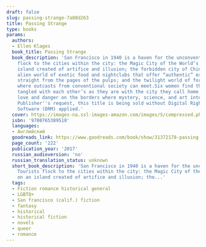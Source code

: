 ```yaml
---
draft: false
slug: passing-strange-7a80d263
title: Passing Strange
type: books
params:
  authors:
  - Ellen Klages
  book_title: Passing Strange
  book_description: 'San Francisco in 1940 is a haven for the unconventional. Tourists
    flock to the cities within the city: the Magic City of the World’s Fair on an
    island created of artifice and illusion; the forbidden city of Chinatown, a separate,
    alien world of exotic food and nightclubs that offer “authentic” experiences,
    straight from the pages of the pulps; and the twilight world of forbidden love,
    where outcasts from conventional society can meet.Six women find their lives as
    tangled with each other’s as they are with the city they call home. They discover
    love and danger on the borders where mystery, science, and art intersect.At the
    Publisher''s request, this title is being sold without Digital Rights Management
    Software (DRM) applied.'
  cover: https://images-na.ssl-images-amazon.com/images/S/compressed.photo.goodreads.com/books/1474584923i/31372178.jpg
  isbn: '9780765389510'
  languages:
  - Английский
  goodreads_link: https://www.goodreads.com/book/show/31372178-passing-strange
  page_count: '222'
  publication_year: '2017'
  russian_audioversion: 'no'
  russian_translation_status: unknown
  short_book_description: 'San Francisco in 1940 is a haven for the unconventional.
    Tourists flock to the cities within the city: the Magic City of the World’s Fair
    on an island created of artifice and illusion; the...'
  tags:
  - Fiction romance historical general
  - LGBTQ+
  - San francisco (calif.) fiction
  - fantasy
  - historical
  - historical fiction
  - novels
  - queer
  - romance
---
```

